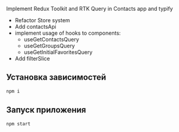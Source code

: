 Implement Redux Toolkit and RTK Query in Contacts app and typify

- Refactor Store system
- Add contactsApi
- implement usage of hooks to components:
  - useGetContactsQuery
  - useGetGroupsQuery
  - useGetInitialFavoritesQuery
- Add filterSlice

## Установка зависимостей

```bash
npm i
```

## Запуск приложения

```bash
npm start
```
